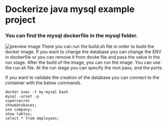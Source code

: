 # Dockerize java mysql example project

### You can find the mysql dockerfile in the mysql folder.

![preview image](https://raw.githubusercontent.com/mixaverros88/docker_with_java_and_mysql/master/icons/dockerIcon.png)
There you can run the build.sh file in order to build the docker image.
If you want to change the database you can change the ENV in dockerfile or you can remove it from docke file and pass the value in the run stage.
After the build of the image, you can run the image. You can use the run.sh file.
At the run stage you can specify the root pass, and the  ports.

If you want to validate the creation of the database you can connect to the container with the below commands.

``` 
docker exec -t my-mysql bash 
mysql -uroot -p
supersecret
showdatabases;
use company;
show tables;
select * from employees;
